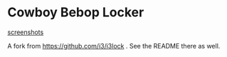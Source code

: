 Cowboy Bebop Locker
===============================
[screenshots](www.gfycat.com/QuaintAnchoredBoaconstrictor)

A fork from https://github.com/i3/i3lock . See the README there as well.
